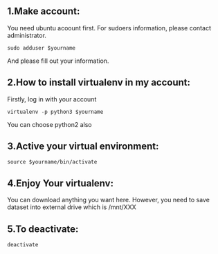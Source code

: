## 1.Make account:

You need ubuntu acoount first. For sudoers information, please contact administrator.

    sudo adduser $yourname
        
And please fill out your information.

## 2.How to install virtualenv in my account:
 
Firstly, log in with your account

    virtualenv -p python3 $yourname 

You can choose python2 also

## 3.Active your virtual environment:
 
    source $yourname/bin/activate

## 4.Enjoy Your virtualenv:
  
  You can download anything you want here.
  However, you need to save dataset into external drive which is /mnt/XXX

## 5.To deactivate:
  
    deactivate
